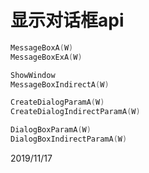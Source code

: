 # 显示对话框api

```c
MessageBoxA(W)
MessageBoxExA(W)

ShowWindow
MessageBoxIndirectA(W)

CreateDialogParamA(W)
CreateDialogIndirectParamA(W)

DialogBoxParamA(W)
DialogBoxIndirectParamA(W)
```


2019/11/17  
